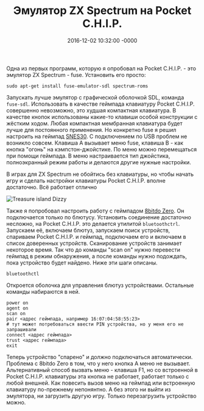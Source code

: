 ﻿---
title: "Эмулятор ZX Spectrum на Pocket C.H.I.P."
date: 2016-12-02 10:32:00 -0000
tags: Speccy emulation
---

Одна из первых программ, которую я опробовал на Pocket C.H.I.P. - это эмулятор ZX Spectrum - fuse. Установить его просто:


    sudo apt-get install fuse-emulator-sdl spectrum-roms


Запускать лучше эмулятор с графической оболочкой SDL, команда `fuse-sdl`. Использовать в качестве геймпада клавиатуру Pocket C.H.I.P. совершенно невозможно, это худшая компактная клавиатура. В качестве кнопок использованы какие-то клавиши особой конструкции с жёстким ходом. Любая компактная мембранная клавиатура будет лучше для постоянного применения. Но конкретно fuse я решил настроить на геймпад [SNES30](http://www.8bitdo.com/snes30/). С подключением по USB проблем не возникло совсем. Клавиша A вызывает меню fuse, клавиша B - как кнопка "огонь" на кэмпстон-джойстике. По меню можно перемещаться при помощи геймпада. В меню настраивается тип джойстика, полноэкранный режим работы и делаются другие нужные настройки.

В играх для ZX Spectrum не обойтись без клавиатуры, но чтобы начать игру и сделать настройки клавиатуры Pocket C.H.I.P. вполне достаточно. Всё работает отлично

![Treasure island Dizzy](http://2nature.me/files/treasure_island_dizzy.png)

Также я попробовал настроить работу с геймпадом [8bitdo Zero](http://www.8bitdo.com/zero/). Он подключается только по блютусу. Установить соединение достаточно несложно, на Pocket C.H.I.P. это делается утилитой `bluetoothctrl`. Запускаем её, включаем блютуз, запускаем поиск устройств, спариваем Pocket C.H.I.P. и геймпад, подключаем его и включаем в список доверенных устройств. Сканирование устройств занимает некоторое время. Так что до команды "scan on" нужно перевести геймпад в режим обнаружения, а после команды нужно подождать, пока устройство будет найдено. Ниже эти шаги описаны.

`bluetoothctl`

Откроется оболочка для управления блютуз устройствами. Остальные команды набираются в ней.
  
    power on
    agent on
    scan on
    pair <адрес геймпада, например 16:07:04:58:55:23>
    # тут может потребоваться ввести PIN устройства, но у меня его не запрашивали
    connect <адрес геймпада>
    trust <адрес геймпада>
    exit

Теперь устройство "спарено" и должно подключаться автоматически. Проблема с 8bitdo Zero в том, что у него кнопка A меню не вызывает. Альтернативный способ вызвать меню - клавиша F1, но со встроенной в Pocket C.H.I.P. клавиатуры эта кнопка не работает, работает только с любой внешней. Как повесить вызов меню на геймпад или встроенную клавиатуру по-прежнему непонянтно. А без этого ни выйти из эмулятора, ни загрузить другую игру. Только перезагрузить устройство можно.
    

